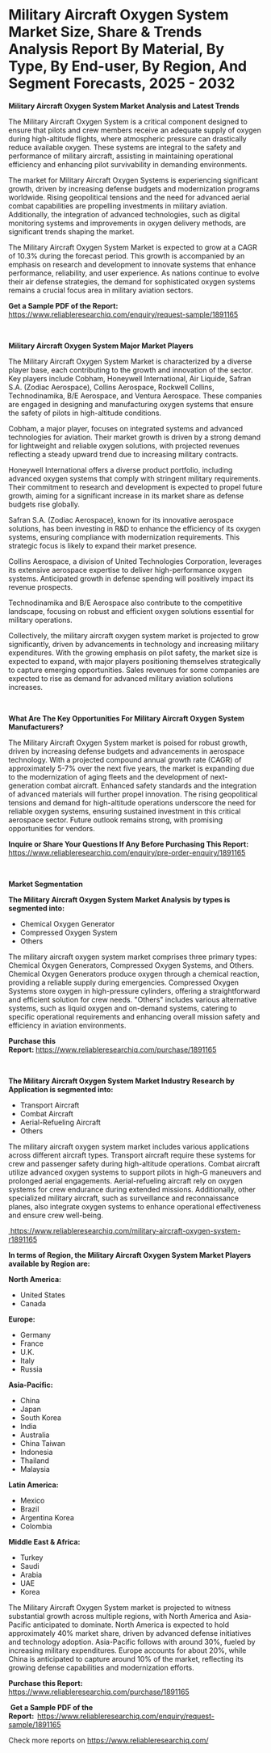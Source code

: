 <p><h1>Military Aircraft Oxygen System Market Size, Share & Trends Analysis Report By Material, By Type, By End-user, By Region, And Segment Forecasts, 2025 - 2032</h1></p><p><strong>Military Aircraft Oxygen System Market Analysis and Latest Trends</strong></p>
<p><p>The Military Aircraft Oxygen System is a critical component designed to ensure that pilots and crew members receive an adequate supply of oxygen during high-altitude flights, where atmospheric pressure can drastically reduce available oxygen. These systems are integral to the safety and performance of military aircraft, assisting in maintaining operational efficiency and enhancing pilot survivability in demanding environments.</p><p>The market for Military Aircraft Oxygen Systems is experiencing significant growth, driven by increasing defense budgets and modernization programs worldwide. Rising geopolitical tensions and the need for advanced aerial combat capabilities are propelling investments in military aviation. Additionally, the integration of advanced technologies, such as digital monitoring systems and improvements in oxygen delivery methods, are significant trends shaping the market.</p><p>The Military Aircraft Oxygen System Market is expected to grow at a CAGR of 10.3% during the forecast period. This growth is accompanied by an emphasis on research and development to innovate systems that enhance performance, reliability, and user experience. As nations continue to evolve their air defense strategies, the demand for sophisticated oxygen systems remains a crucial focus area in military aviation sectors.</p></p>
<p><strong>Get a Sample PDF of the Report:&nbsp;</strong> <a href="https://www.reliableresearchiq.com/enquiry/request-sample/1891165?utm_campaign=3073&utm_medium=2&utm_source=Github&utm_content=ia&utm_term=28032025&utm_id=military-aircraft-oxygen-system">https://www.reliableresearchiq.com/enquiry/request-sample/1891165</a></p>
<p>&nbsp;</p>
<p><strong>Military Aircraft Oxygen System Major Market Players</strong></p>
<p><p>The Military Aircraft Oxygen System Market is characterized by a diverse player base, each contributing to the growth and innovation of the sector. Key players include Cobham, Honeywell International, Air Liquide, Safran S.A. (Zodiac Aerospace), Collins Aerospace, Rockwell Collins, Technodinamika, B/E Aerospace, and Ventura Aerospace. These companies are engaged in designing and manufacturing oxygen systems that ensure the safety of pilots in high-altitude conditions.</p><p>Cobham, a major player, focuses on integrated systems and advanced technologies for aviation. Their market growth is driven by a strong demand for lightweight and reliable oxygen solutions, with projected revenues reflecting a steady upward trend due to increasing military contracts.</p><p>Honeywell International offers a diverse product portfolio, including advanced oxygen systems that comply with stringent military requirements. Their commitment to research and development is expected to propel future growth, aiming for a significant increase in its market share as defense budgets rise globally.</p><p>Safran S.A. (Zodiac Aerospace), known for its innovative aerospace solutions, has been investing in R&D to enhance the efficiency of its oxygen systems, ensuring compliance with modernization requirements. This strategic focus is likely to expand their market presence.</p><p>Collins Aerospace, a division of United Technologies Corporation, leverages its extensive aerospace expertise to deliver high-performance oxygen systems. Anticipated growth in defense spending will positively impact its revenue prospects.</p><p>Technodinamika and B/E Aerospace also contribute to the competitive landscape, focusing on robust and efficient oxygen solutions essential for military operations.</p><p>Collectively, the military aircraft oxygen system market is projected to grow significantly, driven by advancements in technology and increasing military expenditures. With the growing emphasis on pilot safety, the market size is expected to expand, with major players positioning themselves strategically to capture emerging opportunities. Sales revenues for some companies are expected to rise as demand for advanced military aviation solutions increases.</p></p>
<p>&nbsp;</p>
<p><strong>What Are The Key Opportunities For Military Aircraft Oxygen System Manufacturers?</strong></p>
<p><p>The Military Aircraft Oxygen System market is poised for robust growth, driven by increasing defense budgets and advancements in aerospace technology. With a projected compound annual growth rate (CAGR) of approximately 5-7% over the next five years, the market is expanding due to the modernization of aging fleets and the development of next-generation combat aircraft. Enhanced safety standards and the integration of advanced materials will further propel innovation. The rising geopolitical tensions and demand for high-altitude operations underscore the need for reliable oxygen systems, ensuring sustained investment in this critical aerospace sector. Future outlook remains strong, with promising opportunities for vendors.</p></p>
<p><strong>Inquire or Share Your Questions If Any Before Purchasing This Report:</strong> <a href="https://www.reliableresearchiq.com/enquiry/pre-order-enquiry/1891165?utm_campaign=3073&utm_medium=2&utm_source=Github&utm_content=ia&utm_term=28032025&utm_id=military-aircraft-oxygen-system">https://www.reliableresearchiq.com/enquiry/pre-order-enquiry/1891165</a></p>
<p>&nbsp;</p>
<p><strong>Market Segmentation</strong></p>
<p><strong>The Military Aircraft Oxygen System Market Analysis by types is segmented into:</strong></p>
<p><ul><li>Chemical Oxygen Generator</li><li>Compressed Oxygen System</li><li>Others</li></ul></p>
<p><p>The military aircraft oxygen system market comprises three primary types: Chemical Oxygen Generators, Compressed Oxygen Systems, and Others. Chemical Oxygen Generators produce oxygen through a chemical reaction, providing a reliable supply during emergencies. Compressed Oxygen Systems store oxygen in high-pressure cylinders, offering a straightforward and efficient solution for crew needs. "Others" includes various alternative systems, such as liquid oxygen and on-demand systems, catering to specific operational requirements and enhancing overall mission safety and efficiency in aviation environments.</p></p>
<p><strong>Purchase this Report:&nbsp;</strong><a href="https://www.reliableresearchiq.com/purchase/1891165?utm_campaign=3073&utm_medium=2&utm_source=Github&utm_content=ia&utm_term=28032025&utm_id=military-aircraft-oxygen-system">https://www.reliableresearchiq.com/purchase/1891165</a></p>
<p>&nbsp;</p>
<p><strong>The Military Aircraft Oxygen System Market Industry Research by Application is segmented into:</strong></p>
<p><ul><li>Transport Aircraft</li><li>Combat Aircraft</li><li>Aerial-Refueling Aircraft</li><li>Others</li></ul></p>
<p><p>The military aircraft oxygen system market includes various applications across different aircraft types. Transport aircraft require these systems for crew and passenger safety during high-altitude operations. Combat aircraft utilize advanced oxygen systems to support pilots in high-G maneuvers and prolonged aerial engagements. Aerial-refueling aircraft rely on oxygen systems for crew endurance during extended missions. Additionally, other specialized military aircraft, such as surveillance and reconnaissance planes, also integrate oxygen systems to enhance operational effectiveness and ensure crew well-being.</p></p>
<p><a href="https://www.reliableresearchiq.com/military-aircraft-oxygen-system-r1891165?utm_campaign=3073&utm_medium=2&utm_source=Github&utm_content=ia&utm_term=28032025&utm_id=military-aircraft-oxygen-system">&nbsp;https://www.reliableresearchiq.com/military-aircraft-oxygen-system-r1891165</a></p>
<p><strong>In terms of Region, the Military Aircraft Oxygen System Market Players available by Region are:</strong></p>
<p>
    <p> <strong> North America: </strong>
        <ul>
            <li>United States</li>
            <li>Canada</li>
        </ul>
        </p> 
    <p> <strong> Europe: </strong>
        <ul>
            <li>Germany</li>
            <li>France</li>
            <li>U.K.</li>
            <li>Italy</li>
            <li>Russia</li>
        </ul>
        </p> 
    <p> <strong> Asia-Pacific: </strong>
        <ul>
            <li>China</li>
            <li>Japan</li>
            <li>South Korea</li>
            <li>India</li>
            <li>Australia</li>
            <li>China Taiwan</li>
            <li>Indonesia</li>
            <li>Thailand</li>
            <li>Malaysia</li>
        </ul>
        </p> 
    <p> <strong> Latin America: </strong>
        <ul>
            <li>Mexico</li>
            <li>Brazil</li>
            <li>Argentina Korea</li>
            <li>Colombia</li>
        </ul>
        </p> 
    <p> <strong> Middle East & Africa: </strong>
        <ul>
            <li>Turkey</li>
            <li>Saudi</li>
            <li>Arabia</li>
            <li>UAE</li>
            <li>Korea</li>
        </ul>
    </p>
    </p>
<p><p>The Military Aircraft Oxygen System market is projected to witness substantial growth across multiple regions, with North America and Asia-Pacific anticipated to dominate. North America is expected to hold approximately 40% market share, driven by advanced defense initiatives and technology adoption. Asia-Pacific follows with around 30%, fueled by increasing military expenditures. Europe accounts for about 20%, while China is anticipated to capture around 10% of the market, reflecting its growing defense capabilities and modernization efforts.</p></p>
<p><strong>Purchase this Report: </strong><a href="https://www.reliableresearchiq.com/purchase/1891165?utm_campaign=3073&utm_medium=2&utm_source=Github&utm_content=ia&utm_term=28032025&utm_id=military-aircraft-oxygen-system">https://www.reliableresearchiq.com/purchase/1891165</a></p>
<p>&nbsp;<strong>Get a Sample PDF of the Report:&nbsp;&nbsp;</strong><a href="https://www.reliableresearchiq.com/enquiry/request-sample/1891165?utm_campaign=3073&utm_medium=2&utm_source=Github&utm_content=ia&utm_term=28032025&utm_id=military-aircraft-oxygen-system">https://www.reliableresearchiq.com/enquiry/request-sample/1891165</a></p>
<p><strong></strong></p>
<p>Check more reports on <a href="https://www.reliableresearchiq.com/?utm_campaign=3073&utm_medium=2&utm_source=Github&utm_content=ia&utm_term=28032025&utm_id=military-aircraft-oxygen-system">https://www.reliableresearchiq.com/</a></p>